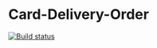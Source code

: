 # Card-Delivery-Order
[![Build status](https://ci.appveyor.com/api/projects/status/qqsrmv28t19ef09p/branch/master?svg=true)](https://ci.appveyor.com/project/tvkosa/auto-2-2-1-card-delivery-order/branch/master)
